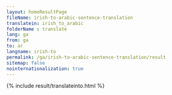 ```yaml
---
layout: homeResultPage
fileName: irish-to-arabic-sentence-translation
translatein: irish_to_arabic
folderName : translate
lang: ga
from: ga
to: ar
langname: irish-to
permalink: /ga/irish-to-arabic-sentence-translation/result
sitemap: false
nointernationalization: true
---
```

{% include result/translateinto.html %}

<script src="/js/result/translation.js" data-foldername="{{page.folderName}}" data-lang="{{page.lang}}"></script>
